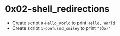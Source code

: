 # 0x02-shell_redirections

- Create script `0-Hello_World` to print `Hello, World`
- Create script `1-confused_smiley` to print `"(Ôo)'`
